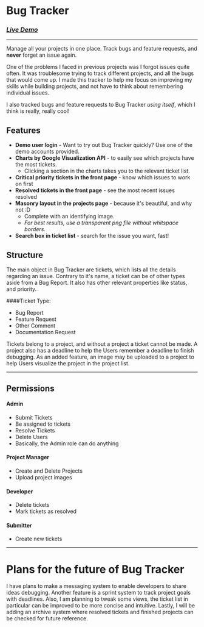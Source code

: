 <!-- Hello! Title -->
# Bug Tracker
### _[Live Demo](http://kevfrancisco.pythonanywhere.com/)_
---
<!-- Summary -->

Manage all your projects in one place. Track bugs and feature requests, and **never** forget an issue again.

One of the problems I faced in previous projects was I forgot issues quite often. It was troublesome trying to track different projects, and all the bugs that would come up. I made this tracker to help me focus on improving my skills while building projects, and not have to think about remembering individual issues.

I also tracked bugs and feature requests to Bug Tracker _using itself_, which I think is really, really cool!

## Features
* __Demo user login__ - Want to try out Bug Tracker quickly? Use one of the demo accounts provided.
* __Charts by Google Visualization API__ - to easily see which projects have the most tickets.
    * Clicking a section in the charts takes you to the relevant ticket list.
* __Critical priority tickets in the front page__ - know which issues to work on first
* __Resolved tickets in the front page__ - see the most recent issues resolved
* __Masonry layout in the projects page__ - because it's beautiful, and why not :D
    * Complete with an identifying image.
    * _For best results, use a transparent png file without whitspace borders._
* __Search box in ticket list__ - search for the issue you want, fast!

## Structure

The main object in Bug Tracker are tickets, which lists all the details regarding an issue. Contrary to it's name, a ticket can be of other types aside from a Bug Report. It also has other relevant properties like status, and priority.

####Ticket Type:
* Bug Report
* Feature Request
* Other Comment
* Documentation Request

Tickets belong to a project, and without a project a ticket cannot be made. A project also has a deadline to help the Users remember a deadline to finish debugging. As an added feature, an image may be uploaded to a project to help Users visualize the project in the project list.

---

## Permissions

#### Admin
* Submit Tickets
* Be assigned to tickets
* Resolve Tickets
* Delete Users
* Basically, the Admin role can do anything

#### Project Manager
* Create and Delete Projects
* Upload project images

#### Developer
* Delete tickets
* Mark tickets as resolved

#### Submitter
* Create new tickets

---
# Plans for the future of Bug Tracker
I have plans to make a messaging system to enable developers to share ideas debugging. Another feature is a sprint system to track project goals with deadlines. Also, I am planning to tweak some views, the ticket list in particular can be improved to be more concise and intuitive. Lastly, I will be adding an archive system where resolved tickets and finished projects can be checked for future reference.
